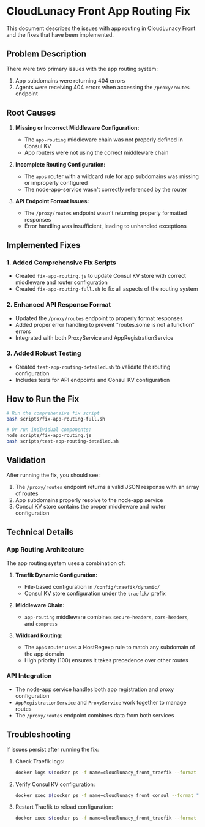 # CloudLunacy Front App Routing Fix

This document describes the issues with app routing in CloudLunacy Front and the fixes that have been implemented.

## Problem Description

There were two primary issues with the app routing system:

1. App subdomains were returning 404 errors
2. Agents were receiving 404 errors when accessing the `/proxy/routes` endpoint

## Root Causes

1. **Missing or Incorrect Middleware Configuration:**

   - The `app-routing` middleware chain was not properly defined in Consul KV
   - App routers were not using the correct middleware chain

2. **Incomplete Routing Configuration:**

   - The `apps` router with a wildcard rule for app subdomains was missing or improperly configured
   - The node-app-service wasn't correctly referenced by the router

3. **API Endpoint Format Issues:**
   - The `/proxy/routes` endpoint wasn't returning properly formatted responses
   - Error handling was insufficient, leading to unhandled exceptions

## Implemented Fixes

### 1. Added Comprehensive Fix Scripts

- Created `fix-app-routing.js` to update Consul KV store with correct middleware and router configuration
- Created `fix-app-routing-full.sh` to fix all aspects of the routing system

### 2. Enhanced API Response Format

- Updated the `/proxy/routes` endpoint to properly format responses
- Added proper error handling to prevent "routes.some is not a function" errors
- Integrated with both ProxyService and AppRegistrationService

### 3. Added Robust Testing

- Created `test-app-routing-detailed.sh` to validate the routing configuration
- Includes tests for API endpoints and Consul KV configuration

## How to Run the Fix

```bash
# Run the comprehensive fix script
bash scripts/fix-app-routing-full.sh

# Or run individual components:
node scripts/fix-app-routing.js
bash scripts/test-app-routing-detailed.sh
```

## Validation

After running the fix, you should see:

1. The `/proxy/routes` endpoint returns a valid JSON response with an array of routes
2. App subdomains properly resolve to the node-app service
3. Consul KV store contains the proper middleware and router configuration

## Technical Details

### App Routing Architecture

The app routing system uses a combination of:

1. **Traefik Dynamic Configuration:**

   - File-based configuration in `/config/traefik/dynamic/`
   - Consul KV store configuration under the `traefik/` prefix

2. **Middleware Chain:**

   - `app-routing` middleware combines `secure-headers`, `cors-headers`, and `compress`

3. **Wildcard Routing:**
   - The `apps` router uses a HostRegexp rule to match any subdomain of the app domain
   - High priority (100) ensures it takes precedence over other routes

### API Integration

- The node-app service handles both app registration and proxy configuration
- `AppRegistrationService` and `ProxyService` work together to manage routes
- The `/proxy/routes` endpoint combines data from both services

## Troubleshooting

If issues persist after running the fix:

1. Check Traefik logs:

   ```bash
   docker logs $(docker ps -f name=cloudlunacy_front_traefik --format "{{.ID}}") | tail -n 50
   ```

2. Verify Consul KV configuration:

   ```bash
   docker exec $(docker ps -f name=cloudlunacy_front_consul --format "{{.ID}}") consul kv get -recurse traefik/
   ```

3. Restart Traefik to reload configuration:
   ```bash
   docker exec $(docker ps -f name=cloudlunacy_front_traefik --format "{{.ID}}") kill -s HUP 1
   ```
